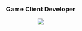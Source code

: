 

<!--<div align=center>	
  
  [![Hits](https://hits.seeyoufarm.com/api/count/incr/badge.svg?url=https%3A%2F%2Fgithub.com%2Fekgp3987&count_bg=%23FFCAF8&title_bg=%23D6BBFF&icon=hey.svg&icon_color=%23E7E7E7&title=hits&edge_flat=false)](https://github.com/ekgp3987)
  
</div>
--!>
<br>
<br>
<h3 align="center"> Game Client Developer </h3>

<div align="center">
<img src="https://github-readme-stats.vercel.app/api/top-langs/?username=ekgp3987&layout=compact&theme=buefy"/></div>



